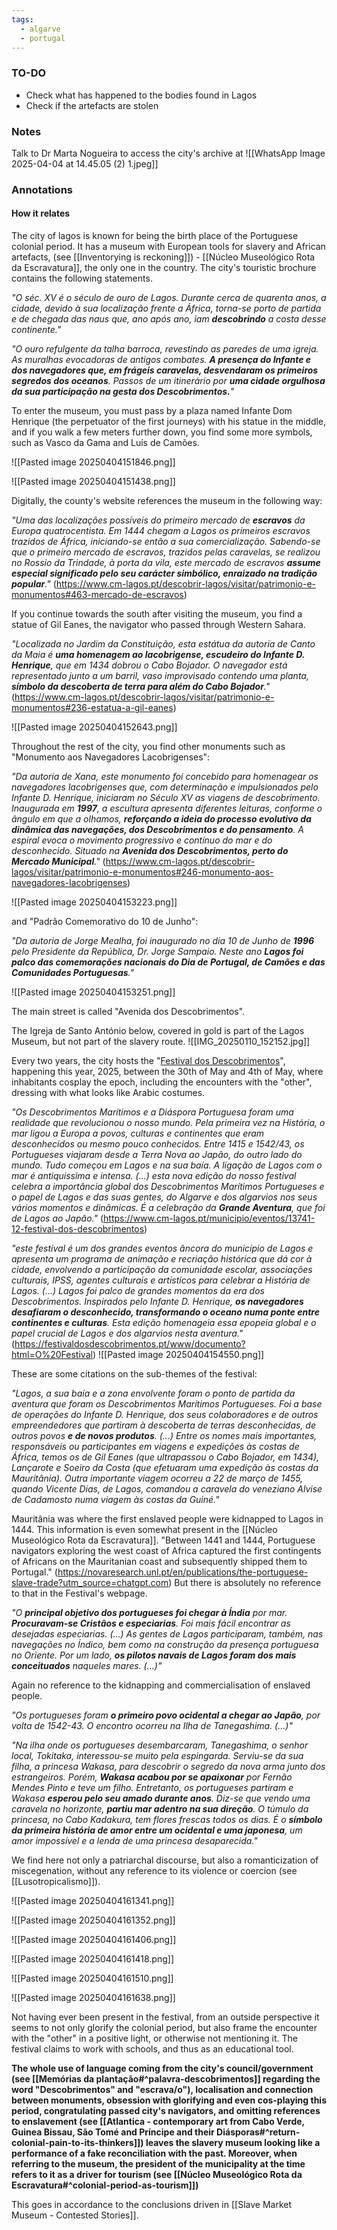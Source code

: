 ```yaml
---
tags:
  - algarve
  - portugal
---
```

### TO-DO
- Check what has happened to the bodies found in Lagos
- Check if the artefacts are stolen
### Notes

Talk to Dr Marta Nogueira to access the city's archive at
![[WhatsApp Image 2025-04-04 at 14.45.05 (2) 1.jpeg]]

### Annotations

#### How it relates

The city of lagos is known for being the birth place of the Portuguese colonial period. It has a museum with European tools for slavery and African artefacts, (see [[Inventorying is reckoning]]) - [[Núcleo Museológico Rota da Escravatura]], the only one in the country. The city's touristic brochure contains the following statements.

*"O séc. XV é o século de ouro de Lagos. Durante cerca de quarenta anos, a cidade, devido à sua localização frente a África, torna-se porto de partida e de chegada das naus que, ano após ano, iam **descobrindo** a costa desse continente."*

*"O ouro refulgente da talha barroca, revestindo as paredes de uma igreja. As muralhas evocadoras de antigos combates. **A presença do Infante e dos navegadores que, em frágeis caravelas, desvendaram os primeiros segredos dos oceanos**. Passos de um itinerário por **uma cidade orgulhosa da sua participação na gesta dos Descobrimentos.**"*

To enter the museum, you must pass by a plaza named Infante Dom Henrique (the perpetuator of the first journeys) with his statue in the middle, and if you walk a few meters further down, you find some more symbols, such as Vasco da Gama and Luís de Camões.

![[Pasted image 20250404151846.png]]

![[Pasted image 20250404151438.png]]

Digitally, the county's website references the museum in the following way:

*"Uma das localizações possíveis do primeiro mercado de **escravos** da Europa quatrocentista. Em 1444 chegam a Lagos os primeiros escravos trazidos de África, iniciando-se então a sua comercialização.
Sabendo-se que o primeiro mercado de escravos, trazidos pelas caravelas, se realizou no Rossio da Trindade, à porta da vila, este mercado de escravos **assume especial significado pelo seu carácter simbólico, enraizado na tradição popular**."*
(https://www.cm-lagos.pt/descobrir-lagos/visitar/patrimonio-e-monumentos#463-mercado-de-escravos)

If you continue towards the south after visiting the museum, you find a statue of Gil Eanes, the navigator who passed through Western Sahara.

*"Localizada no Jardim da Constituição, esta estátua da autoria de Canto da Maia é **uma homenagem ao lacobrigense, escudeiro do Infante D. Henrique**, que em 1434 dobrou o Cabo Bojador.
O navegador está representado junto a um barril, vaso improvisado contendo uma planta, **símbolo da descoberta de terra para além do Cabo Bojador**."*
(https://www.cm-lagos.pt/descobrir-lagos/visitar/patrimonio-e-monumentos#236-estatua-a-gil-eanes)

![[Pasted image 20250404152643.png]]

Throughout the rest of the city, you find other monuments such as "Monumento aos Navegadores Lacobrigenses":

*"Da autoria de Xana, este monumento foi concebido para homenagear os navegadores lacobrigenses que, com determinação e impulsionados pelo Infante D. Henrique, iniciaram no Século XV as viagens de descobrimento.
Inaugurada em **1997**, a escultura apresenta diferentes leituras, conforme o ângulo em que a olhamos, **reforçando a ideia do processo evolutivo da dinâmica das navegações, dos Descobrimentos e do pensamento**. A espiral evoca o movimento progressivo e contínuo do mar e do desconhecido.
Situado na **Avenida dos Descobrimentos, perto do Mercado Municipal**."*
(https://www.cm-lagos.pt/descobrir-lagos/visitar/patrimonio-e-monumentos#246-monumento-aos-navegadores-lacobrigenses)

![[Pasted image 20250404153223.png]]

and "Padrão Comemorativo do 10 de Junho":

*"Da autoria de Jorge Mealha, foi inaugurado no dia 10 de Junho de **1996** pelo Presidente da República, Dr. Jorge Sampaio. Neste ano **Lagos foi palco das comemorações nacionais do Dia de Portugal, de Camões e das Comunidades Portuguesas**."*

![[Pasted image 20250404153251.png]]

The main street is called "Avenida dos Descobrimentos".

The Igreja de Santo António below, covered in gold is part of the Lagos Museum, but not part of the slavery route.
 ![[IMG_20250110_152152.jpg]]
 
Every two years, the city hosts the "[Festival dos Descobrimentos](https://festivaldosdescobrimentos.pt/www/)", happening this year, 2025, between the 30th of May and 4th of May, where inhabitants cosplay the epoch, including the encounters with the "other", dressing with what looks like Arabic costumes.

*"Os Descobrimentos Marítimos e a Diáspora Portuguesa foram uma realidade que revolucionou o nosso mundo. Pela primeira vez na História, o mar ligou a Europa a povos, culturas e continentes que eram desconhecidos ou mesmo pouco conhecidos. Entre 1415 e 1542/43, os Portugueses viajaram desde a Terra Nova ao Japão, do outro lado do mundo. Tudo começou em Lagos e na sua baía. A ligação de Lagos com o mar é antiquíssima e intensa. (...) esta nova edição do nosso festival celebra a importância global dos Descobrimentos Marítimos Portugueses e o papel de Lagos e das suas gentes, do Algarve e dos algarvios nos seus vários momentos e dinâmicas. É a celebração da **Grande Aventura**, que foi de Lagos ao Japão."*
(https://www.cm-lagos.pt/municipio/eventos/13741-12-festival-dos-descobrimentos)

*"este festival é um dos grandes eventos âncora do município de Lagos e apresenta um programa de animação e recriação histórica que dá cor à cidade, envolvendo a participação da comunidade escolar, associações culturais, IPSS, agentes culturais e artísticos para celebrar a História de Lagos. (...)
Lagos foi palco de grandes momentos da era dos Descobrimentos. Inspirados pelo Infante D. Henrique, **os navegadores desafiaram o desconhecido, transformando o oceano numa ponte entre continentes e culturas**. Esta edição homenageia essa epopeia global e o papel crucial de Lagos e dos algarvios nesta aventura."*
(https://festivaldosdescobrimentos.pt/www/documento?html=O%20Festival)
 ![[Pasted image 20250404154550.png]]
 
These are some citations on the sub-themes of the festival:

*"Lagos, a sua baía e a zona envolvente foram o ponto de partida da aventura que foram os Descobrimentos Marítimos Portugueses. Foi a base de operações do Infante D. Henrique, dos seus colaboradores e de outros empreendedores que partiram à descoberta de terras desconhecidas, de outros povos **e de novos produtos**. (...) Entre os nomes mais importantes, responsáveis ou participantes em viagens e expedições às costas de África, temos os de Gil Eanes (que ultrapassou o Cabo Bojador, em 1434), Lançarote e Soeiro da Costa (que efetuaram uma expedição às costas da Mauritânia). Outra importante viagem ocorreu a 22 de março de 1455, quando Vicente Dias, de Lagos, comandou a caravela do veneziano Alvise de Cadamosto numa viagem às costas da Guiné."*

Mauritânia was where the first enslaved people were kidnapped to Lagos in 1444. This information is even somewhat present in the [[Núcleo Museológico Rota da Escravatura]]. "Between 1441 and 1444, Portuguese navigators exploring the west coast of Africa captured the first contingents of Africans on the Mauritanian coast and subsequently shipped them to Portugal." (https://novaresearch.unl.pt/en/publications/the-portuguese-slave-trade?utm_source=chatgpt.com) But there is absolutely no reference to that in the Festival's webpage.

*"O **principal objetivo dos portugueses foi chegar à Índia** por mar. **Procuravam-se Cristãos e especiarias**. Foi mais fácil encontrar as desejadas especiarias. (...) As gentes de Lagos participaram, também, nas navegações no Índico, bem como na construção da presença portuguesa no Oriente. Por um lado, **os pilotos navais de Lagos foram dos mais conceituados** naqueles mares. (...)"*

Again no reference to the kidnapping and commercialisation of enslaved people.

*"Os portugueses foram **o primeiro povo ocidental a chegar ao Japão**, por volta de 1542-43. O encontro ocorreu na Ilha de Tanegashima. (...)"*

*"Na ilha onde os portugueses desembarcaram, Tanegashima, o senhor local, Tokitaka, interessou-se muito pela espingarda. Serviu-se da sua filha, a princesa Wakasa, para descobrir o segredo da nova arma junto dos estrangeiros. Porém, **Wakasa acabou por se apaixonar** por Fernão Mendes Pinto e teve um filho. Entretanto, os portugueses partiram e Wakasa **esperou pelo seu amado durante anos**. Diz-se que vendo uma caravela no horizonte, **partiu mar adentro na sua direção**. O túmulo da princesa, no Cabo Kadakura, tem flores frescas todos os dias. É o **símbolo da primeira história de amor entre um ocidental e uma japonesa**, um amor impossível e a lenda de uma princesa desaparecida."*

We find here not only a patriarchal discourse, but also a romanticization of miscegenation, without any reference to its violence or coercion (see [[Lusotropicalismo]]). 

![[Pasted image 20250404161341.png]]

![[Pasted image 20250404161352.png]]

![[Pasted image 20250404161406.png]]

![[Pasted image 20250404161418.png]]

![[Pasted image 20250404161510.png]]

![[Pasted image 20250404161638.png]]

 Not having ever been present in the festival, from an outside perspective it seems to not only glorify the colonial period, but also frame the encounter with the "other" in a positive light, or otherwise not mentioning it. The festival claims to work with schools, and thus as an educational tool.
 
 **The whole use of language coming from the city's council/government (see [[Memórias da plantação#^palavra-descobrimentos]] regarding the word "Descobrimentos" and "escrava/o"), localisation and connection between monuments, obsession with glorifying and even cos-playing this period, congratulating passed city's navigators, and omitting references to enslavement (see [[Atlantica - contemporary art from Cabo Verde, Guinea Bissau, São Tomé and Príncipe and their Diásporas#^return-colonial-pain-to-its-thinkers]])  leaves the slavery museum looking like a performance of a fake reconciliation with the past. Moreover, when referring to the museum, the president of the municipality at the time refers to it as a driver for tourism (see [[Núcleo Museológico Rota da Escravatura#^colonial-period-as-tourism]])** 

This goes in accordance to the conclusions driven in [[Slave Market Museum - Contested Stories]].

